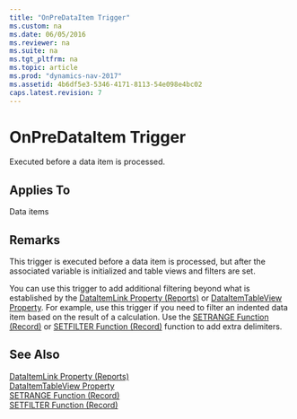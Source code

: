 ```yaml
---
title: "OnPreDataItem Trigger"
ms.custom: na
ms.date: 06/05/2016
ms.reviewer: na
ms.suite: na
ms.tgt_pltfrm: na
ms.topic: article
ms.prod: "dynamics-nav-2017"
ms.assetid: 4b6df5e3-5346-4171-8113-54e098e4bc02
caps.latest.revision: 7
---
```

# OnPreDataItem Trigger
Executed before a data item is processed.  
  
## Applies To  
 Data items  
  
## Remarks  
 This trigger is executed before a data item is processed, but after the associated variable is initialized and table views and filters are set.  
  
 You can use this trigger to add additional filtering beyond what is established by the [DataItemLink Property \(Reports\)](DataItemLink-Property--Reports-.md) or [DataItemTableView Property](DataItemTableView-Property.md). For example, use this trigger if you need to filter an indented data item based on the result of a calculation. Use the [SETRANGE Function \(Record\)](SETRANGE-Function--Record-.md) or [SETFILTER Function \(Record\)](SETFILTER-Function--Record-.md) function to add extra delimiters.  
  
## See Also  
 [DataItemLink Property \(Reports\)](DataItemLink-Property--Reports-.md)   
 [DataItemTableView Property](DataItemTableView-Property.md)   
 [SETRANGE Function \(Record\)](SETRANGE-Function--Record-.md)   
 [SETFILTER Function \(Record\)](SETFILTER-Function--Record-.md)